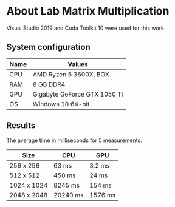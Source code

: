 # About Lab Matrix Multiplication

Visual Studio 2019 and Cuda Toolkit 10 were used for this work.

## System configuration

| Name  | Values  |
|-------|---------|
| CPU  | AMD Ryzen 5 3600X, BOX |
| RAM  | 8 GB DDR4 |
| GPU  | Gigabyte GeForce GTX 1050 Ti|
| OS   | Windows 10 64-bit  |

## Results

The average time in milliseconds for 5 measurements.

|    Size     |          CPU        |         GPU       |
|-------------|---------------------|-------------------|
| 256 х 256   | 63 ms               | 3.2 ms            |
| 512 х 512   | 450 ms              | 24 ms             |
| 1024 х 1024 | 8245 ms             | 154 ms            |
| 2048 х 2048 | 20240 ms            | 1576 ms           |
